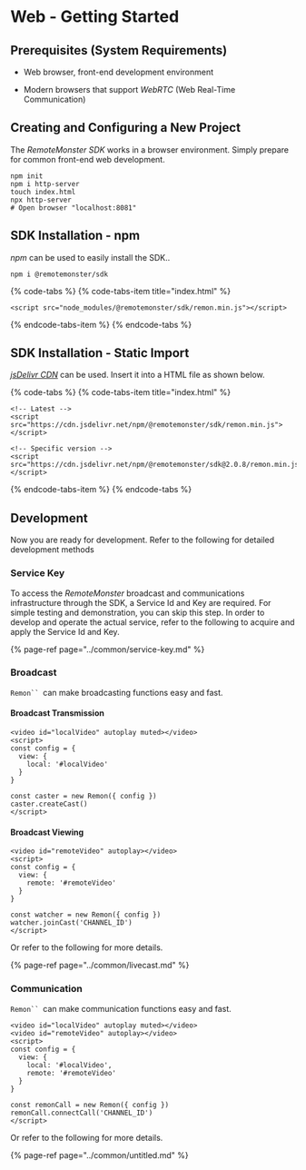 Web - Getting Started
=====================

Prerequisites (System Requirements)
-----------------------------------

-   Web browser, front-end development environment

-   Modern browsers that support *WebRTC* (Web Real-Time Communication) 

Creating and Configuring a New Project
--------------------------------------

The *RemoteMonster SDK* works in a browser environment. Simply prepare
for common front-end web development.

    npm init
    npm i http-server
    touch index.html
    npx http-server
    # Open browser "localhost:8081"

SDK Installation - npm
----------------------

*npm* can be used to easily install the SDK..

    npm i @remotemonster/sdk

{% code-tabs %} {% code-tabs-item title="index.html" %}

    <script src="node_modules/@remotemonster/sdk/remon.min.js"></script>

{% endcode-tabs-item %} {% endcode-tabs %}

SDK Installation - Static Import
--------------------------------

[*jsDelivr CDN*](https://www.jsdelivr.com) can be used. Insert it into a
HTML file as shown below.

{% code-tabs %} {% code-tabs-item title="index.html" %}

    <!-- Latest -->
    <script src="https://cdn.jsdelivr.net/npm/@remotemonster/sdk/remon.min.js"></script>

    <!-- Specific version -->
    <script src="https://cdn.jsdelivr.net/npm/@remotemonster/sdk@2.0.8/remon.min.js"></script>

{% endcode-tabs-item %} {% endcode-tabs %}

Development
-----------

Now you are ready for development. Refer to the following for detailed
development methods

### Service Key

To access the *RemoteMonster* broadcast and communications
infrastructure through the SDK, a Service Id and Key are required. For
simple testing and demonstration, you can skip this step. In order to
develop and operate the actual service, refer to the following to
acquire and apply the Service Id and Key.

{% page-ref page="../common/service-key.md" %}

### Broadcast

`Remon`` `can make broadcasting functions easy and fast.

#### Broadcast Transmission

    <video id="localVideo" autoplay muted></video>
    <script>
    const config = {
      view: {
        local: '#localVideo'
      }
    }

    const caster = new Remon({ config })
    caster.createCast()
    </script>

#### Broadcast Viewing

    <video id="remoteVideo" autoplay></video>
    <script>
    const config = {
      view: {
        remote: '#remoteVideo'
      }
    }

    const watcher = new Remon({ config })
    watcher.joinCast('CHANNEL_ID')
    </script>

Or refer to the following for more details.

{% page-ref page="../common/livecast.md" %}

### Communication

`Remon`` `can make communication functions easy and fast.

    <video id="localVideo" autoplay muted></video>
    <video id="remoteVideo" autoplay></video>
    <script>
    const config = {
      view: {
        local: '#localVideo',
        remote: '#remoteVideo'
      }
    }

    const remonCall = new Remon({ config })
    remonCall.connectCall('CHANNEL_ID')
    </script>

Or refer to the following for more details.

{% page-ref page="../common/untitled.md" %}
